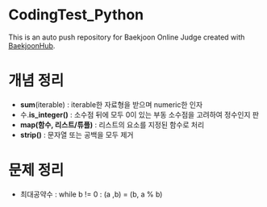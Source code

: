 # CodingTest_Python
This is an auto push repository for Baekjoon Online Judge created with [BaekjoonHub](https://github.com/BaekjoonHub/BaekjoonHub).


# 개념 정리
- **sum**(iterable) : iterable한 자료형을 받으며 numeric한 인자
- 수.**is_integer()** : 소수점 뒤에 모두 0이 있는 부동 소수점을 고려하여 정수인지 판
- **map(함수, 리스트/튜플)** : 리스트의 요소를 지정된 함수로 처리
- **strip()** : 문자열 또는 공백을 모두 제거

# 문제 정리
- 최대공약수 : while b != 0 : (a ,b) = (b, a % b)
